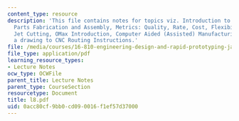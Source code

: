 ```yaml
---
content_type: resource
description: 'This file contains notes for topics viz. Introduction to Manufacturing,
  Parts Fabrication and Assembly, Metrics: Quality, Rate, Cost, Flexibility, Water
  Jet Cutting, OMax Introduction, Computer Aided (Assisted) Manufacturing, Converting
  a drawing to CNC Routing Instructions.'
file: /media/courses/16-810-engineering-design-and-rapid-prototyping-january-iap-2005/0acc80cf9bb0cd090016f1ef57d37000_l8.pdf
file_type: application/pdf
learning_resource_types:
- Lecture Notes
ocw_type: OCWFile
parent_title: Lecture Notes
parent_type: CourseSection
resourcetype: Document
title: l8.pdf
uid: 0acc80cf-9bb0-cd09-0016-f1ef57d37000
---
```

